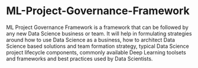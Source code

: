 # ML-Project-Governance-Framework
ML Project Governance Framework is a framework that can be followed by any new Data Science business or team. It will help in formulating strategies around how to use Data Science as a business, how to architect Data Science based solutions and team formation strategy, typical Data Science project lifecycle components, commonly available Deep Learning toolsets and frameworks and best practices used by Data Scientists.
